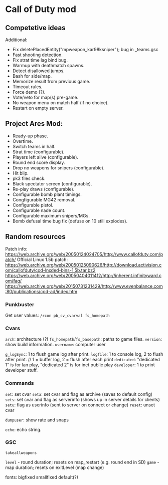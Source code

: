 # Call of Duty mod


## Competetive ideas

Additional:

- Fix deletePlacedEntity("mpweapon_kar98ksniper"); bug in _teams.gsc
- Fast shooting detection.
- Fix strat time lag bind bug.
- Warmup with deathmatch spawns.
- Detect disallowed jumps.
- Bash for side/map.
- Memorize result from previous game.
- Timeout rules.
- Force demo (?).
- Vote/veto for map(s) pre-game.
- No weapon menu on match half (if no choice).
- Restart on empty server.

##  Project Ares Mod:

- Ready-up phase.
- Overtime.
- Switch teams in half.
- Strat time (configurable).
- Players left alive (configurable).
- Round end score display.
- Drop no weapons for snipers (configurable).
- Hit blip.
- pk3 files check.
- Black spectator screen (configurable).
- Re-play draws (configurable).
- Configurable bomb plant timings.
- Congfigurable MG42 removal.
- Configurable pistol.
- Configurable nade count.
- Configurable maximum snipers/MGs.
- Bomb defusal time bug fix (defuse on 10 still explodes).

## Random resources

Patch info: https://web.archive.org/web/20050124024705/http://www.callofduty.com/patch/
Official Linux 1.5b patch: https://web.archive.org/web/20050125090626/http://download.activision.com/callofduty/cod-lnxded-bins-1.5b.tar.bz2
https://web.archive.org/web/20050404011412/http://inherent.infinityward.com/faq/
https://web.archive.org/web/20150731231429/http://www.evenbalance.com:80/publications/cod-ad/index.htm

### Punkbuster

Get user values: `/rcon pb_sv_cvarval fs_homepath`

### Cvars

`arch`: architecture (?)
`fs_homepath`/`fs_basepath`: paths to game files.
`version`: show build information.
`username`: computer user

`g_logSync`: 1 to flush game log after print.
`logfile`: 1 to console log, 2 to flush after print. // 1 = buffer log, 2 = flush after each print
`dedicated`: "dedicated 1" is for lan play, "dedicated 2" is for inet public play
`developer`: 1 to print developer stuff.

### Commands

`set`: set cvar
`seta`: set cvar and flag as archive (saves to default config)
`sets`: set cvar and flag as serverinfo (shows up in server details for clients)
`setu`: flag as userinfo (sent to server on connect or change)
`reset`: unset cvar

`dumpuser`: show rate and snaps

`echo`: echo string.

### GSC

`takeallweapons`

`level` - round duration; resets on map_restart (e.g. round end in SD)
`game` - map duration; resets on exitLevel (map change)

fonts: bigfixed smallfixed default(?)
